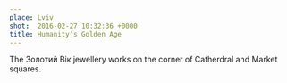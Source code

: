 ```yaml
---
place: Lviv
shot:  2016-02-27 10:32:36 +0000
title: Humanity’s Golden Age
---
```


The Золотий Вік jewellery works on the corner of Catherdral and Market squares.
